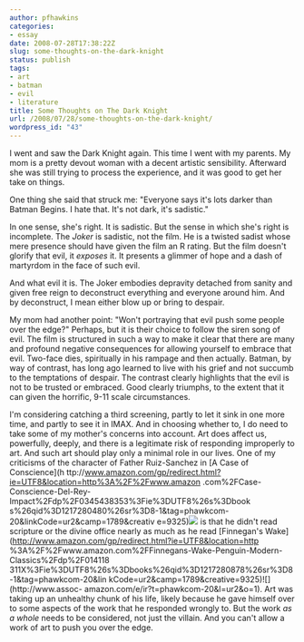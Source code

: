 ```yaml
---
author: pfhawkins
categories:
- essay
date: 2008-07-28T17:38:22Z
slug: some-thoughts-on-the-dark-knight
status: publish
tags:
- art
- batman
- evil
- literature
title: Some Thoughts on The Dark Knight
url: /2008/07/28/some-thoughts-on-the-dark-knight/
wordpress_id: "43"
---
```


I went and saw the Dark Knight again. This time I went with my parents. My mom
is a pretty devout woman with a decent artistic sensibility. Afterward she was
still trying to process the experience, and it was good to get her take on
things.

One thing she said that struck me: "Everyone says it's lots darker than Batman
Begins. I hate that. It's not dark, it's sadistic."

In one sense, she's right. It is sadistic. But the sense in which she's right
is incomplete. The _Joker_ is sadistic, not the film. He is a twisted sadist
whose mere presence should have given the film an R rating. But the film
doesn't glorify that evil, it _exposes_ it. It presents a glimmer of hope and
a dash of martyrdom in the face of such evil.

And what evil it is. The Joker embodies depravity detached from sanity and
given free reign to deconstruct everything and everyone around him. And by
deconstruct, I mean either blow up or bring to despair.

My mom had another point: "Won't portraying that evil push some people over
the edge?" Perhaps, but it is their choice to follow the siren song of evil.
The film is structured in such a way to make it clear that there are many and
profound negative consequences for allowing yourself to embrace that evil.
Two-face dies, spiritually in his rampage and then actually. Batman, by way of
contrast, has long ago learned to live with his grief and not succumb to the
temptations of despair. The contrast clearly highlights that the evil is not
to be trusted or embraced. Good clearly triumphs, to the extent that it can
given the horrific, 9-11 scale circumstances.

I'm considering catching a third screening, partly to let it sink in one more
time, and partly to see it in IMAX. And in choosing whether to, I do need to
take some of my mother's concerns into account. Art does affect us,
powerfully, deeply, and there is a legitimate risk of responding improperly to
art. And such art should play only a minimal role in our lives. One of my
criticisms of the character of Father Ruiz-Sanchez in [A Case of Conscience](h
ttp://www.amazon.com/gp/redirect.html?ie=UTF8&location=http%3A%2F%2Fwww.amazon
.com%2FCase-Conscience-Del-Rey-Impact%2Fdp%2F0345438353%3Fie%3DUTF8%26s%3Dbook
s%26qid%3D1217280480%26sr%3D8-1&tag=phawkcom-20&linkCode=ur2&camp=1789&creativ
e=9325)![](http://www.assoc-amazon.com/e/ir?t=phawkcom-20&l=ur2&o=1) is that
he didn't read scripture or the divine office nearly as much as he read
[Finnegan's Wake](http://www.amazon.com/gp/redirect.html?ie=UTF8&location=http
%3A%2F%2Fwww.amazon.com%2FFinnegans-Wake-Penguin-Modern-Classics%2Fdp%2F014118
311X%3Fie%3DUTF8%26s%3Dbooks%26qid%3D1217280878%26sr%3D8-1&tag=phawkcom-20&lin
kCode=ur2&camp=1789&creative=9325)![](http://www.assoc-
amazon.com/e/ir?t=phawkcom-20&l=ur2&o=1). Art was taking up an unhealthy chunk
of his life, likely because he gave himself over to some aspects of the work
that he responded wrongly to. But the work _as a whole_ needs to be
considered, not just the villain. And you can't allow a work of art to push
you over the edge.

